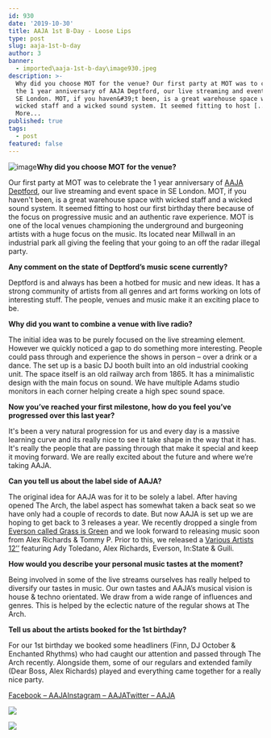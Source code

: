 ```yaml
---
id: 930
date: '2019-10-30'
title: AAJA 1st B-Day - Loose Lips
type: post
slug: aaja-1st-b-day
author: 3
banner:
  - imported\aaja-1st-b-day\image930.jpeg
description: >-
  Why did you choose MOT for the venue? Our first party at MOT was to celebrate
  the 1 year anniversary of AAJA Deptford, our live streaming and event space in
  SE London. MOT, if you haven&#39;t been, is a great warehouse space with
  wicked staff and a wicked sound system. It seemed fitting to host [...]Read
  More...
published: true
tags:
  - post
featured: false
---
```

![image](../imported\aaja-1st-b-day\image930.jpeg)**Why did you choose MOT for the venue?**

Our first party at MOT was to celebrate the 1 year anniversary of [AAJA Deptford](http://www.aajamusic.com), our live streaming and event space in SE London. MOT, if you haven't been, is a great warehouse space with wicked staff and a wicked sound system. It seemed fitting to host our first birthday there because of the focus on progressive music and an authentic rave experience. MOT is one of the local venues championing the underground and burgeoning artists with a huge focus on the music. Its located near Millwall in an industrial park all giving the feeling that your going to an off the radar illegal party.

**Any comment on the state of Deptford’s music scene currently?**

Deptford is and always has been a hotbed for music and new ideas. It has a strong community of artists from all genres and art forms working on lots of interesting stuff. The people, venues and music make it an exciting place to be.

**Why did you want to combine a venue with live radio?**

The initial idea was to be purely focused on the live streaming element. However we quickly noticed a gap to do something more interesting. People could pass through and experience the shows in person – over a drink or a dance. The set up is a basic DJ booth built into an old industrial cooking unit. The space itself is an old railway arch from 1865. It has a minimalistic design with the main focus on sound. We have multiple Adams studio monitors in each corner helping create a high spec sound space.

**Now you’ve reached your first milestone, how do you feel you’ve progressed over this last year?**

It's been a very natural progression for us and every day is a massive learning curve and its really nice to see it take shape in the way that it has. It's really the people that are passing through that make it special and keep it moving forward. We are really excited about the future and where we’re taking AAJA.

**Can you tell us about the label side of AAJA?**

The original idea for AAJA was for it to be solely a label. After having opened The Arch, the label aspect has somewhat taken a back seat so we have only had a couple of records to date. But now AAJA is set up we are hoping to get back to 3 releases a year. We recently dropped a single from [Everson called Grass is Green](https://open.spotify.com/album/098SyWjlnX8nq9dC3A7sdY) and we look forward to releasing music soon from Alex Richards &amp; Tommy P. Prior to this, we released a [Various Artists 12’’](https://www.phonicarecords.com/product/various-artists-aaja-001-pre-order-aaja/153022) featuring Ady Toledano, Alex Richards, Everson, In:State &amp; Guili.

**How would you describe your personal music tastes at the moment?** 

Being involved in some of the live streams ourselves has really helped to diversify our tastes in music. Our own tastes and AAJA’s musical vision is house &amp; techno orientated. We draw from a wide range of influences and genres. This is helped by the eclectic nature of the regular shows at The Arch.

**Tell us about the artists booked for the 1st birthday?**

For our 1st birthday we booked some headliners (Finn, DJ October &amp; Enchanted Rhythms) who had caught our attention and passed through The Arch recently. Alongside them, some of our regulars and extended family (Dear Boss, Alex Richards) played and everything came together for a really nice party.

[Facebook – AAJA](https://www.facebook.com/aajadeptford/)[Instagram – AAJA](https://www.instagram.com/aajadeptford/)[Twitter – AAJA](https://twitter.com/aajadeptford?lang=en)

![](/wp-content/uploads/live/img/wysiwyg/5d8cb51701159.jpg)

![](/wp-content/uploads/live/img/wysiwyg/5d8cb4b9c8c1e.jpg)